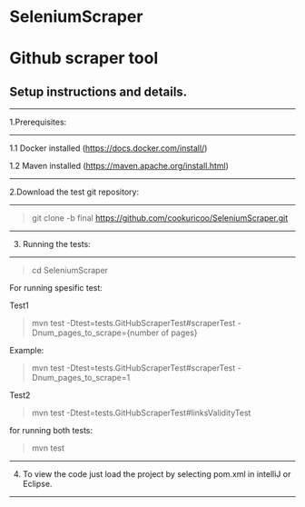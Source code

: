 # SeleniumScraper
Github scraper tool
===================

Setup instructions and details.
------------------------------
***************
1.Prerequisites:
***************

  1.1 Docker installed (https://docs.docker.com/install/)
  
  1.2 Maven installed (https://maven.apache.org/install.html)
  
***********************************  
2.Download the test git repository:
***********************************
  
  > git clone -b final https://github.com/cookuricoo/SeleniumScraper.git
  
*********************  
3. Running the tests:
*********************
 
  > cd SeleniumScraper
  
  For running spesific test:
  
  Test1 
  
  > mvn test -Dtest=tests.GitHubScraperTest#scraperTest -Dnum_pages_to_scrape={number of pages}
  
  Example:
  > mvn test -Dtest=tests.GitHubScraperTest#scraperTest -Dnum_pages_to_scrape=1
  
  Test2
  
  > mvn test -Dtest=tests.GitHubScraperTest#linksValidityTest
  
   for running both tests:
   
   > mvn test
   
*********************  
4. To view the code just load the project by selecting pom.xml in intelliJ or Eclipse.
*********************

